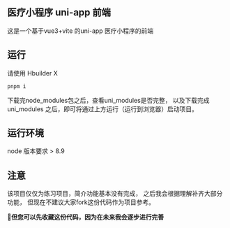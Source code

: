 ## 医疗小程序 uni-app 前端

这是一个基于vue3+vite 的uni-app 医疗小程序的前端


## 运行

请使用 Hbuilder X 

```
pnpm i
```

下载完node_modules包之后，查看uni_modules是否完整，
以及下载完成 uni_modules 之后，即可将通过上方运行（运行到浏览器）启动项目。

## 运行环境

node 版本要求 > 8.9

## 注意

该项目仅仅为练习项目，简介功能基本没有完成，
之后我会根据理解补齐大部分功能，
但现在不建议大家fork这份代码作为项目参考。

 🌹**但您可以先收藏这份代码，因为在未来我会逐步进行完善**